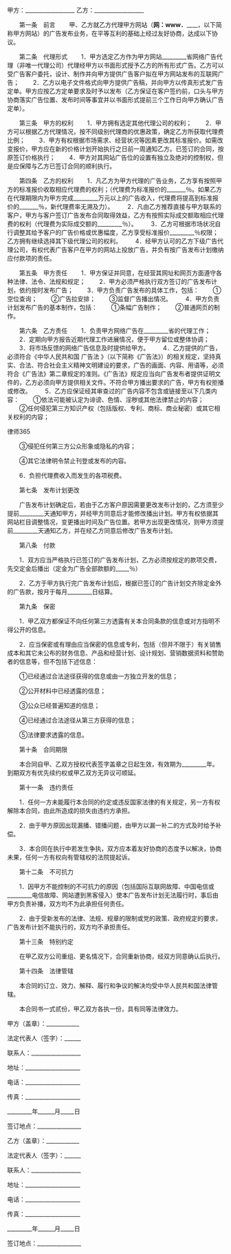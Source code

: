 
 甲方：__________________
 乙方：__________________
 
 　　第一条　前言
 　　甲、乙方就乙方代理甲方网站（______________网：www．__________________，以下简称甲方网站）的广告发布业务，在平等互利的基础上经过友好协商，达成以下协议。
 
 　　第二条　代理形式
 　　1．甲方选定乙方作为甲方网站_________省网络广告代理（非唯一代理公司）代理经甲方以书面形式授予乙方的所有形式广告。乙方可以受广告客户委托，设计、制作并向甲方提供广告客户拟在甲方网站发布的互联网广告；
 　　2．乙方以电子文件格式向甲方提供广告稿，并向甲方以传真形式发广告定单。甲方应按乙方定单要求及时予以发布（乙方保证在客户签约前，口头与甲方协商落实广告位置、发布时间等事宜并以书面形式提前三个工作日向甲方确认广告定单）。
 
 　　第三条　甲方的权利
 　　1．甲方拥有选定其他代理公司的权利；
 　　2．甲方可以根据乙方代理情况，按不同级别代理商的优惠政策，确定乙方所获取代理费比例；
 　　3．甲方有权根据市场需求、经营状况等因素更改其标准报价。如需改变报价，甲方应在新的价格计划开始执行之日前一周通知乙方。已签订的合同，按原签订价格执行；
 　　4．甲方对其网站广告位的设置有独立及绝对的控制权，但是应保障与乙方已签订合同的顺利执行。
 
 　　第四条　乙方的权利
 　　1．凡乙方为甲方代理的广告业务，乙方享有按照甲方的标准报价收取相应代理费的权利；（代理费为标准报价的_______％。如果乙方在代理期限内为甲方完成_________万元以上的广告收入，代理费将提高到标准报价的_______％，新代理费率无溯及力）。
 　　2．凡由乙方推荐直接与甲方联系的客户，甲方与客户签订广告发布合同取得效益，乙方有按照实际成交额取相应代理费的权利（代理费为实际成交额的_________％）。
 　　3．乙方可根据市场状况自行调整其给予客户的广告价格或优惠幅度，乙方享受标准报价_________％权限；乙方拥有继续选择其下级代理公司的权利。
 　　4．经甲方认可的乙方下级广告代理公司，有权代表广告客户在甲方的网站上投放广告，并负有按广告发布计划缴纳应付款项的责任。
 
 　　第五条　甲方责任
 　　1．甲方保证并同意，在经营其网址和网页方面遵守各种法律、法令、法规和规定；
 　　2．甲方必须严格执行双方签订的广告发布计划，依约按时发布广告；
 　　3．甲方负责广告发布的具体工作，包括：
 　　①空位查询；
 　　②广告拉安排；
 　　③监督广告播出情况。
 　　4．甲方负责计划发布广告的基本制作，包括：
 　　①条幅广告制作；
 　　②普通网页的制作。
 
 　　第六条　乙方责任
 　　1．负责甲方网络广告在_________省的代理工作；
 　　2．定期向甲方报告近期代理工作进展情况，便于甲方留位或整体协调；
 　　3．将市场反馈的网络广告信息及时提供给甲方。
 　　4．乙方提供的广告，必须符合《中华人民共和国
广告法
》（以下简称《广告法》）的相关规定，坚持真实、合法、符合社会主义精神文明建设的要求，广告的画面、内容、用语等，必须符合《广告法》第二章规定的准则。《广告法》规定应当向广告发布者提供证明文件的，乙方必须向甲方提供相关文件。不符合甲方播出要求的广告，甲方有权拒播或修改。
 　　5．乙方应保证经其审查过的广告内容不包含或链接至以下几类内容：
 　　①依法可能被认定为诽谤、色情、淫秽或其他法律禁止的内容；
 　　②任何侵犯第三方知识产权（包括版权、专利、商标、商业秘密）或其它相关权利的内容；




 
律师365






 　　③侵犯任何第三方公众形象或隐私的内容；

 　　④其它法律明令禁止刊登或发布的内容。

 　　6．负担代理费收入而发生的各项税费。

 

 　　第七条　发布计划更改

 　　广告发布计划确定后，若由于乙方客户原因需要更改发布计划的，乙方须至少提前_________天通知甲方，并经甲方同意后才能修改播出计划。甲方有权依据其网站栏目调整情况，变更播出时间及广告位置。若甲方出现更改情况，则甲方须提前_________天通知乙方，并在经乙方同意后修改广告发布计划。

 

 　　第八条　付款

 　　1．双方应当严格执行已签订的广告发布计划，乙方必须按规定的款项交费，先交定金后播出（定金为广告全部款额的_____％）

 　　2．乙方于甲方执行完广告发布计划后，根据已签订的广告计划交齐除定金外的广告款，按月于每月_________日结算。

 

 　　第九条　保密

 　　1．甲乙双方都保证不向任何第三方透露有关本合同条款的信息或对方指明不得公开的信息。

 　　2．应当保密或有理由应当保密的信息或专利，包括（但并不限于）有关销售成本和其它未公布的财务信息、产品和经营计划、设计规划、营销数据资料和赞助者的信息等，但不包括下述信息：

 　　①已经通过合法途径获得的信息或由一方独立开发的信息；

 　　②公开材料中已经透露的信息；

 　　③公众已经普遍知道的信息；

 　　④已经通过合法途径从第三方获得的信息；

 　　⑤法律要求透露的信息。

 

 　　第十条　合同期限 

 　　本合同自甲、乙双方授权代表签字盖章之日起生效，有效期为_________年。到期双方有优先续约权或甲乙双方无异议可顺延。

 

 　　第十一条　违约责任

 　　1．任何一方未能履行本合同的约定或违反国家法律的有关规定，另一方有权解除本合同，由此所造成的损失由违约方承担。

 　　2．由于甲方原因出现漏播、错播问题，由甲方以漏一补二的方式及时给予补偿。

 　　3．本合同在执行中若发生争执，双方应本着友好协商的态度予以解决，协商未果，任何一方有权向有管辖权的法院提起诉。

 

 　　第十二条　不可抗力

 　　1．因甲方不能控制的不可抗力的原因（包括国际互联网故障、中国电信或_________电信故障、网站遭到黑客侵入）使本广告发布计划无法履行时，事后由甲方负责补播，双方均不为此承担任何责任。

 　　2．由于受新发布的法律、法规、规章的限制或党的政策、政府规定的要求，广告发布计划不能执行的，双方均不承担责任。

 

 　　第十三条　特别约定

 　　在甲乙双方公司重组、更名情况下，合同重新协商，经双方同意确认后执行。

 

 　　第十四条　法律管辖

 　　本合同的订立、效力、解释、履行和争议的解决均受中华人民共和国法律管辖。

 　　本合同书一式贰份，甲乙双方各执一份，具有同等法律效力。

 

 甲方（盖章）：____________

 法定代表人（签字）：______

 联系人：__________________

 地址：____________________

 电话：____________________

 传真：____________________

 _________年______月_____日

 签订地点：________________

 

 乙方（盖章）：____________

 法定代表人（签字）：______

 联系人：__________________

 地址：____________________

 电话：____________________

 传真：____________________

 _________年______月_____日

 签订地点：________________

 


 

 
 
 
 
 
  


  
 

  


  


  
 
 
 
 

